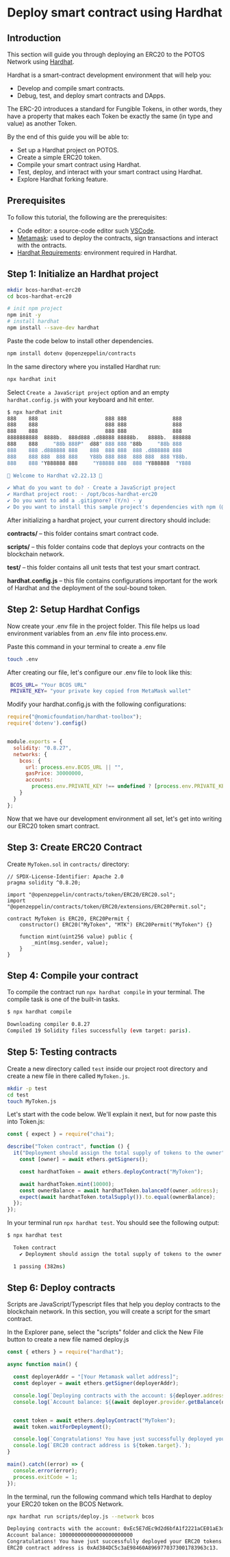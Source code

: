 # Deploy smart contract using Hardhat

## Introduction

This section will guide you through deploying an ERC20 to the POTOS Network using [Hardhat](https://hardhat.org/).

Hardhat is a smart-contract development environment that will help you:

- Develop and compile smart contracts.
- Debug, test, and deploy smart contracts and DApps.

The ERC-20 introduces a standard for Fungible Tokens, in other words, they have a property that makes each Token be exactly
the same (in type and value) as another Token.

By the end of this guide you will be able to:

- Set up a Hardhat project on POTOS.
- Create a simple ERC20 token.
- Compile your smart contract using Hardhat.
- Test, deploy, and interact with your smart contract using Hardhat.
- Explore Hardhat forking feature.

## Prerequisites

To follow this tutorial, the following are the prerequisites:

- Code editor: a source-code editor such [VSCode](https://code.visualstudio.com/download).
- [Metamask](./wallet_usage.md): used to deploy the contracts, sign transactions and interact with the ontracts.
- [Hardhat Requirements](https://hardhat.org/tutorial/setting-up-the-environment): environment required in Hardhat.

## Step 1: Initialize an Hardhat project

```bash
mkdir bcos-hardhat-erc20
cd bcos-hardhat-erc20

# init npm project
npm init -y
# install hardhat
npm install --save-dev hardhat 
```

Paste the code below to install other dependencies.

```bash
npm install dotenv @openzeppelin/contracts
```

In the same directory where you installed Hardhat run:

```bash
npx hardhat init
```

Select `Create a JavaScript project` option and an empty `hardhat.config.js` with your keyboard and hit enter.

```bash
$ npx hardhat init
888    888                      888 888               888
888    888                      888 888               888
888    888                      888 888               888
8888888888  8888b.  888d888 .d88888 88888b.   8888b.  888888
888    888     "88b 888P"  d88" 888 888 "88b     "88b 888
888    888 .d888888 888    888  888 888  888 .d888888 888
888    888 888  888 888    Y88b 888 888  888 888  888 Y88b.
888    888 "Y888888 888     "Y88888 888  888 "Y888888  "Y888

👷 Welcome to Hardhat v2.22.13 👷‍

✔ What do you want to do? · Create a JavaScript project
✔ Hardhat project root: · /opt/bcos-hardhat-erc20
✔ Do you want to add a .gitignore? (Y/n) · y
✔ Do you want to install this sample project's dependencies with npm (@nomicfoundation/hardhat-toolbox)? (Y/n) · y
```

After initializing a hardhat project, your current directory should include:

**contracts/** – this folder contains smart contract code.

**scripts/** – this folder contains code that deploys your contracts on the blockchain network.

**test/** – this folder contains all unit tests that test your smart contract.

**hardhat.config.js** – this file contains configurations important for the work of Hardhat and the deployment of the soul-bound token.

## Step 2: Setup Hardhat Configs

Now create your .env file in the project folder. This file helps us load environment variables from an .env file into process.env.

Paste this command in your terminal to create a .env file

```bash
touch .env
```

After creating our file, let's configure our .env file to look like this:

```bash
 BCOS_URL= "Your BCOS URL"
 PRIVATE_KEY= "your private key copied from MetaMask wallet"
```

Modify your hardhat.config.js with the following configurations:

```js
require("@nomicfoundation/hardhat-toolbox");
require('dotenv').config()


module.exports = {
  solidity: "0.8.27",
  networks: {
    bcos: {
      url: process.env.BCOS_URL || "",
      gasPrice: 30000000,
      accounts:
        process.env.PRIVATE_KEY !== undefined ? [process.env.PRIVATE_KEY] : [],
    }
  }
};
```

Now that we have our development environment all set, let's get into writing our ERC20 token smart contract.

## Step 3: Create ERC20 Contract

Create `MyToken.sol` in `contracts/` directory:

```solidity
// SPDX-License-Identifier: Apache 2.0
pragma solidity ^0.8.20;

import "@openzeppelin/contracts/token/ERC20/ERC20.sol";
import "@openzeppelin/contracts/token/ERC20/extensions/ERC20Permit.sol";

contract MyToken is ERC20, ERC20Permit {
    constructor() ERC20("MyToken", "MTK") ERC20Permit("MyToken") {}

    function mint(uint256 value) public {
        _mint(msg.sender, value);
    }
}
```

## Step 4: Compile your contract

To compile the contract run `npx hardhat compile` in your terminal. The compile task is one of the built-in tasks.

```bash
$ npx hardhat compile

Downloading compiler 0.8.27
Compiled 19 Solidity files successfully (evm target: paris).
```

## Step 5: Testing contracts

Create a new directory called `test` inside our project root directory and create a new file in there called `MyToken.js`.

```bash
mkdir -p test
cd test
touch MyToken.js
```

Let's start with the code below. We'll explain it next, but for now paste this into Token.js:

```js
const { expect } = require("chai");

describe("Token contract", function () {
  it("Deployment should assign the total supply of tokens to the owner", async function () {
    const [owner] = await ethers.getSigners();

    const hardhatToken = await ethers.deployContract("MyToken");

    await hardhatToken.mint(10000);
    const ownerBalance = await hardhatToken.balanceOf(owner.address);
    expect(await hardhatToken.totalSupply()).to.equal(ownerBalance);
  });
});

```

In your terminal run `npx hardhat test`. You should see the following output:

```bash
$ npx hardhat test

  Token contract
    ✔ Deployment should assign the total supply of tokens to the owner

  1 passing (382ms)
```

## Step 6: Deploy contracts

Scripts are JavaScript/Typescript files that help you deploy contracts to the blockchain network. In this section, you will create a script for the smart contract.

In the Explorer pane, select the "scripts" folder and click the New File button to create a new file named deploy.js

```js
const { ethers } = require("hardhat");

async function main() {

  const deployerAddr = "[Your Metamask wallet address]";
  const deployer = await ethers.getSigner(deployerAddr);

  console.log(`Deploying contracts with the account: ${deployer.address}`);
  console.log(`Account balance: ${(await deployer.provider.getBalance(deployerAddr)).toString()}`);


  const token = await ethers.deployContract("MyToken");
  await token.waitForDeployment();

  console.log(`Congratulations! You have just successfully deployed your ERC20 tokens.`);
  console.log(`ERC20 contract address is ${token.target}.`);
}

main().catch((error) => {
  console.error(error);
  process.exitCode = 1;
});
```

In the terminal, run the following command which tells Hardhat to deploy your ERC20 token on the BCOS Network.

```bash
npx hardhat run scripts/deploy.js --network bcos

Deploying contracts with the account: 0xEc5E7dEc9d2d6bfA1f2221aCE01aE3deb6906fb0
Account balance: 100000000000000000000000
Congratulations! You have just successfully deployed your ERC20 tokens.
ERC20 contract address is 0xAd384DC5c3aE98460A8969770373001783963c13.
```
